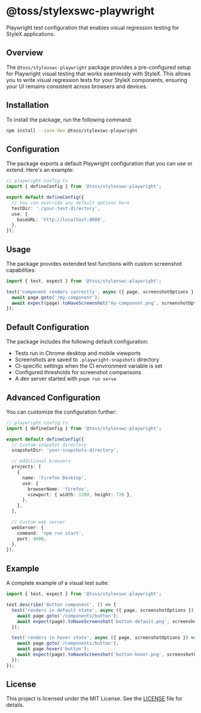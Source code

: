 # @toss/stylexswc-playwright

Playwright test configuration that enables visual regression testing for StyleX applications.

## Overview

The `@toss/stylexswc-playwright` package provides a pre-configured setup for Playwright visual testing
that works seamlessly with StyleX. This allows you to write visual regression tests for
your StyleX components, ensuring your UI remains consistent across browsers and devices.

## Installation

To install the package, run the following command:

```bash
npm install --save-dev @toss/stylexswc-playwright
```

## Configuration

The package exports a default Playwright configuration that you can use or extend. Here's an example:

```typescript
// playwright.config.ts
import { defineConfig } from '@toss/stylexswc-playwright';

export default defineConfig({
  // You can override any default options here
  testDir: './your-test-directory',
  use: {
    baseURL: 'http://localhost:8080',
  },
});
```

## Usage

The package provides extended test functions with custom screenshot capabilities:

```typescript
import { test, expect } from '@toss/stylexswc-playwright';

test('component renders correctly', async ({ page, screenshotOptions }) => {
  await page.goto('/my-component');
  await expect(page).toHaveScreenshot('my-component.png', screenshotOptions);
});
```

## Default Configuration

The package includes the following default configuration:

- Tests run in Chrome desktop and mobile viewports
- Screenshots are saved to `.playwright-snapshots` directory
- CI-specific settings when the CI environment variable is set
- Configured thresholds for screenshot comparisons
- A dev server started with `pnpm run serve`

## Advanced Configuration

You can customize the configuration further:

```typescript
// playwright.config.ts
import { defineConfig } from '@toss/stylexswc-playwright';

export default defineConfig({
  // Custom snapshot directory
  snapshotDir: 'your-snapshots-directory',

  // Additional browsers
  projects: [
    {
      name: 'Firefox Desktop',
      use: {
        browserName: 'firefox',
        viewport: { width: 1280, height: 720 },
      },
    },
  ],

  // Custom web server
  webServer: {
    command: 'npm run start',
    port: 4000,
  },
});
```

## Example

A complete example of a visual test suite:

```typescript
import { test, expect } from '@toss/stylexswc-playwright';

test.describe('Button component', () => {
  test('renders in default state', async ({ page, screenshotOptions }) => {
    await page.goto('/components/button');
    await expect(page).toHaveScreenshot('button-default.png', screenshotOptions);
  });

  test('renders in hover state', async ({ page, screenshotOptions }) => {
    await page.goto('/components/button');
    await page.hover('button');
    await expect(page).toHaveScreenshot('button-hover.png', screenshotOptions);
  });
});
```

## License

This project is licensed under the MIT License. See the [LICENSE](../../LICENSE)
file for details.
